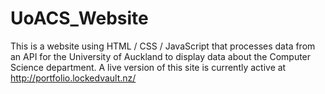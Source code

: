# UoACS_Website
This is a website using HTML / CSS / JavaScript that processes data from an API for the University of Auckland to display data about the Computer Science department.
A live version of this site is currently active at http://portfolio.lockedvault.nz/
